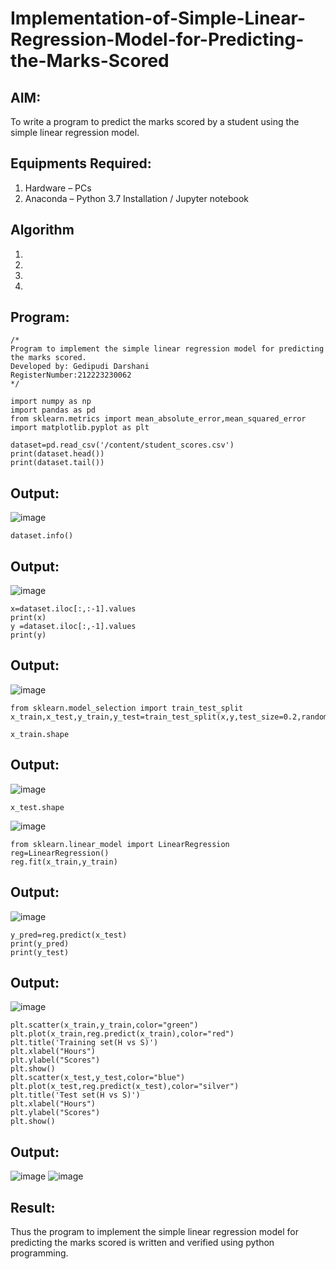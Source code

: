 # Implementation-of-Simple-Linear-Regression-Model-for-Predicting-the-Marks-Scored

## AIM:
To write a program to predict the marks scored by a student using the simple linear regression model.

## Equipments Required:
1. Hardware – PCs
2. Anaconda – Python 3.7 Installation / Jupyter notebook

## Algorithm
1. 
2. 
3. 
4. 

## Program:
```
/*
Program to implement the simple linear regression model for predicting the marks scored.
Developed by: Gedipudi Darshani
RegisterNumber:212223230062
*/
```
```
import numpy as np
import pandas as pd
from sklearn.metrics import mean_absolute_error,mean_squared_error
import matplotlib.pyplot as plt
```
```
dataset=pd.read_csv('/content/student_scores.csv')
print(dataset.head())
print(dataset.tail())
```
## Output:
![image](https://github.com/user-attachments/assets/40aa0093-96a9-4194-a80f-875b7cd02238)
```
dataset.info()
```
## Output:
![image](https://github.com/user-attachments/assets/473c6db2-9678-4791-999d-fede26d7aae0)
```
x=dataset.iloc[:,:-1].values
print(x)
y =dataset.iloc[:,-1].values
print(y)
```
## Output:
![image](https://github.com/user-attachments/assets/3358e667-a1a5-4a04-b7db-8d6be3080ef6)
```
from sklearn.model_selection import train_test_split
x_train,x_test,y_train,y_test=train_test_split(x,y,test_size=0.2,random_state=0)
```
```
x_train.shape
```
## Output:
![image](https://github.com/user-attachments/assets/e3d7fda9-be2c-4ac5-948f-424356de6cad)
```
x_test.shape
```
![image](https://github.com/user-attachments/assets/981b2e22-e7aa-4e18-9580-c1e6f2297fef)
```
from sklearn.linear_model import LinearRegression
reg=LinearRegression()
reg.fit(x_train,y_train)
```
## Output:
![image](https://github.com/user-attachments/assets/9e642509-0f0e-4267-b093-f44d71fd9968)
```
y_pred=reg.predict(x_test)
print(y_pred)
print(y_test)
```
## Output:
![image](https://github.com/user-attachments/assets/d8ce2355-db06-4014-8855-a5035d619c57)
```
plt.scatter(x_train,y_train,color="green")
plt.plot(x_train,reg.predict(x_train),color="red")
plt.title('Training set(H vs S)')
plt.xlabel("Hours")
plt.ylabel("Scores")
plt.show()
plt.scatter(x_test,y_test,color="blue")
plt.plot(x_test,reg.predict(x_test),color="silver")
plt.title('Test set(H vs S)')
plt.xlabel("Hours")
plt.ylabel("Scores")
plt.show()
```
## Output:
![image](https://github.com/user-attachments/assets/39cac148-6547-49d5-8614-7f6b018cd355)
![image](https://github.com/user-attachments/assets/220916aa-696d-49ee-bbcb-bf2a1f5cf6b2)



## Result:
Thus the program to implement the simple linear regression model for predicting the marks scored is written and verified using python programming.
